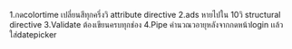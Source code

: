 1.กดcolortime เปลี่ยนสีทุกครึ่งวิ attribute directive
2.ads หายไปใน 10วิ structural directive
3.Validate ต้องเขียนครบทุกช่อง
4.Pipe คำนวณวอายุหลังจากกดหน้าlogin เเล้วใส่datepicker
